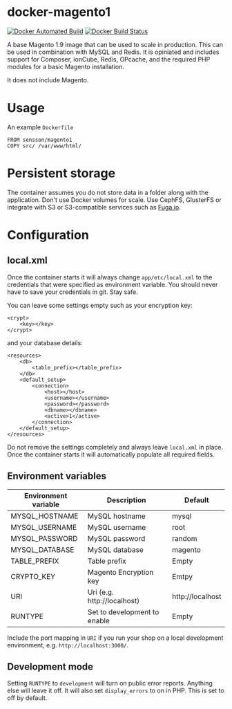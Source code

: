# docker-magento1

[![Docker Automated Build](https://img.shields.io/docker/automated/sensson/magento1.svg)](https://hub.docker.com/r/sensson/magento1/) [![Docker Build Status](https://img.shields.io/docker/build/sensson/magento1.svg)](https://hub.docker.com/r/sensson/magento1/)

A base Magento 1.9 image that can be used to scale in production. This can
be used in combination with MySQL and Redis. It is opiniated and includes
support for Composer, ionCube, Redis, OPcache, and the required PHP modules 
for a basic Magento installation.

It does not include Magento. 

# Usage

An example `Dockerfile`

```
FROM sensson/magento1
COPY src/ /var/www/html/
```

# Persistent storage

The container assumes you do not store data in a folder along with the
application. Don't use Docker volumes for scale. Use CephFS, GlusterFS or
integrate with S3 or S3-compatible services such as [Fuga.io](https://fuga.io).

# Configuration

## local.xml

Once the container starts it will always change `app/etc/local.xml` to the
credentials that were specified as environment variable. You should never have
to save your credentials in git. Stay safe.

You can leave some settings empty such as your encryption key:

```
<crypt>
    <key></key>
</crypt>
```

and your database details:

```
<resources>
    <db>
        <table_prefix></table_prefix>
    </db>
    <default_setup>
        <connection>
            <host></host>
            <username></username>
            <password></password>
            <dbname></dbname>
            <active>1</active>
        </connection>
    </default_setup>
</resources>
```

Do not remove the settings completely and always leave `local.xml` in place.
Once the container starts it will automatically populate all required fields.

## Environment variables

Environment variable  | Description                   | Default
--------------------  | -----------                   | -------
MYSQL_HOSTNAME        | MySQL hostname                | mysql
MYSQL_USERNAME        | MySQL username                | root
MYSQL_PASSWORD        | MySQL password                | random
MYSQL_DATABASE        | MySQL database                | magento
TABLE_PREFIX          | Table prefix                  | Empty
CRYPTO_KEY            | Magento Encryption key        | Emtpy
URI                   | Uri (e.g. http://localhost)   | http://localhost
RUNTYPE               | Set to development to enable  | Empty

Include the port mapping in `URI` if you run your shop on a local development
environment, e.g. `http://localhost:3000/`.

## Development mode

Setting `RUNTYPE` to `development` will turn on public error reports. Anything
else will leave it off. It will also set `display_errors` to on in PHP. This is
set to off by default.
